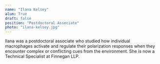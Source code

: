 ```yaml
---
name: "Ilana Kelsey"
alum: True
draft: false
position: "Postdoctoral Associate"
photo: "ilana-kelsey.jpg"
---
```


Ilana was a postdoctoral associate who studied how individual macrophages 
activate and regulate their polarization responses when
they encounter complex or conflicting cues from the environment. She is 
now a Technical Specialist at Finnegan LLP.
